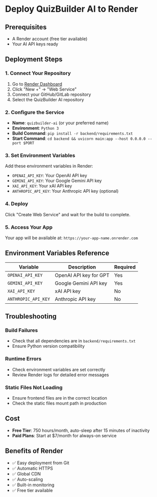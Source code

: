 # Deploy QuizBuilder AI to Render

## Prerequisites
- A Render account (free tier available)
- Your AI API keys ready

## Deployment Steps

### 1. Connect Your Repository
1. Go to [Render Dashboard](https://dashboard.render.com/)
2. Click "New +" → "Web Service"
3. Connect your GitHub/GitLab repository
4. Select the QuizBuilder AI repository

### 2. Configure the Service
- **Name**: `quizbuilder-ai` (or your preferred name)
- **Environment**: `Python 3`
- **Build Command**: `pip install -r backend/requirements.txt`
- **Start Command**: `cd backend && uvicorn main:app --host 0.0.0.0 --port $PORT`

### 3. Set Environment Variables
Add these environment variables in Render:
- `OPENAI_API_KEY`: Your OpenAI API key
- `GEMINI_API_KEY`: Your Google Gemini API key
- `XAI_API_KEY`: Your xAI API key
- `ANTHROPIC_API_KEY`: Your Anthropic API key (optional)

### 4. Deploy
Click "Create Web Service" and wait for the build to complete.

### 5. Access Your App
Your app will be available at: `https://your-app-name.onrender.com`

## Environment Variables Reference

| Variable | Description | Required |
|----------|-------------|----------|
| `OPENAI_API_KEY` | OpenAI API key for GPT | Yes |
| `GEMINI_API_KEY` | Google Gemini API key | Yes |
| `XAI_API_KEY` | xAI API key | No |
| `ANTHROPIC_API_KEY` | Anthropic API key | No |

## Troubleshooting

### Build Failures
- Check that all dependencies are in `backend/requirements.txt`
- Ensure Python version compatibility

### Runtime Errors
- Check environment variables are set correctly
- Review Render logs for detailed error messages

### Static Files Not Loading
- Ensure frontend files are in the correct location
- Check the static files mount path in production

## Cost
- **Free Tier**: 750 hours/month, auto-sleep after 15 minutes of inactivity
- **Paid Plans**: Start at $7/month for always-on service

## Benefits of Render
- ✅ Easy deployment from Git
- ✅ Automatic HTTPS
- ✅ Global CDN
- ✅ Auto-scaling
- ✅ Built-in monitoring
- ✅ Free tier available
